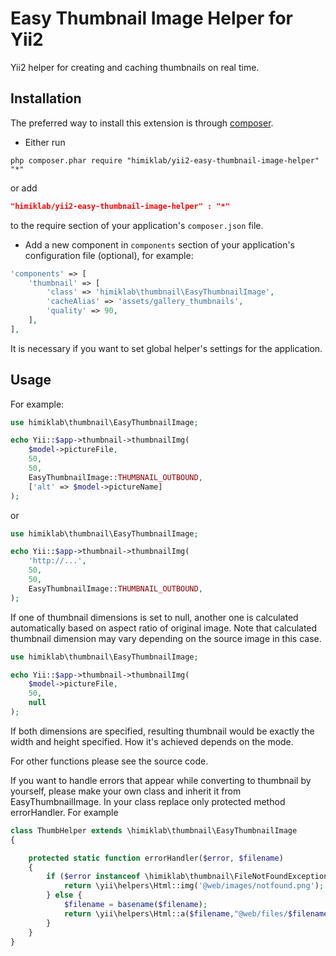Easy Thumbnail Image Helper for Yii2
========================

Yii2 helper for creating and caching thumbnails on real time.

Installation
------------
The preferred way to install this extension is through [composer](http://getcomposer.org/download/).

* Either run

```
php composer.phar require "himiklab/yii2-easy-thumbnail-image-helper" "*"
```
or add

```json
"himiklab/yii2-easy-thumbnail-image-helper" : "*"
```

to the require section of your application's `composer.json` file.

* Add a new component in `components` section of your application's configuration file (optional), for example:

```php
'components' => [
    'thumbnail' => [
        'class' => 'himiklab\thumbnail\EasyThumbnailImage',
        'cacheAlias' => 'assets/gallery_thumbnails',
        'quality' => 90,
    ],
],
```

It is necessary if you want to set global helper's settings for the application.

Usage
-----
For example:

```php
use himiklab\thumbnail\EasyThumbnailImage;

echo Yii::$app->thumbnail->thumbnailImg(
    $model->pictureFile,
    50,
    50,
    EasyThumbnailImage::THUMBNAIL_OUTBOUND,
    ['alt' => $model->pictureName]
);
```

or

```php
use himiklab\thumbnail\EasyThumbnailImage;

echo Yii::$app->thumbnail->thumbnailImg(
    'http://...',
    50,
    50,
    EasyThumbnailImage::THUMBNAIL_OUTBOUND,
);
```

If one of thumbnail dimensions is set to null, another one is calculated automatically based on aspect ratio of original image. Note that calculated thumbnail dimension may vary depending on the source image in this case.

```php
use himiklab\thumbnail\EasyThumbnailImage;

echo Yii::$app->thumbnail->thumbnailImg(
    $model->pictureFile,
    50,
    null
);
```

If both dimensions are specified, resulting thumbnail would be exactly the width and height specified. How it's achieved depends on the mode.

For other functions please see the source code.

If you want to handle errors that appear while converting to thumbnail by yourself, please make your own class and inherit it from EasyThumbnailImage. In your class replace only protected method errorHandler. For example

```php
class ThumbHelper extends \himiklab\thumbnail\EasyThumbnailImage
{

    protected static function errorHandler($error, $filename)
    {
        if ($error instanceof \himiklab\thumbnail\FileNotFoundException) {
            return \yii\helpers\Html::img('@web/images/notfound.png');
        } else {
            $filename = basename($filename);
            return \yii\helpers\Html::a($filename,"@web/files/$filename");
        }
    }
}
```
